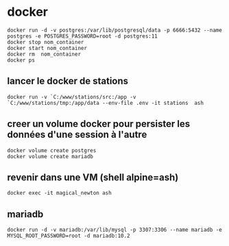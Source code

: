# docker
```
docker run -d -v postgres:/var/lib/postgresql/data -p 6666:5432 --name postgres -e POSTGRES_PASSWORD=root -d postgres:11
docker stop nom_container 
docker start nom_container
docker rm  nom_container
docker ps
```

## lancer le docker de stations
```
docker run -v `C:/www/stations/src:/app -v `C:/www/stations/tmp:/app/data --env-file .env -it stations  ash
```
## creer un volume docker pour persister les données d'une session à l'autre 
```
docker volume create postgres
docker volume create mariadb
```

## revenir dans une VM (shell alpine=ash)
```
docker exec -it magical_newton ash
```

## mariadb
```
docker run -d -v mariadb:/var/lib/mysql -p 3307:3306 --name mariadb -e MYSQL_ROOT_PASSWORD=root -d mariadb:10.2
```